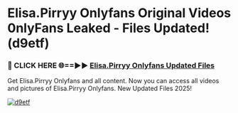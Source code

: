 # Elisa.Pirryy Onlyfans Original Videos 0nlyFans Leaked - Files Updated! (d9etf)

<h3>🔴 CLICK HERE 🌐==►► <a href="https://tinyurl.com/ehrbuxhb" rel="nofollow">Elisa.Pirryy Onlyfans Updated Files</a></h3>

Get Elisa.Pirryy Onlyfans and all content. Now you can access all videos and pictures of Elisa.Pirryy Onlyfans. New Updated Files 2025!

[![d9etf](https://i.imgur.com/lVYEuWS.gif)](https://tinyurl.com/ehrbuxhb)
